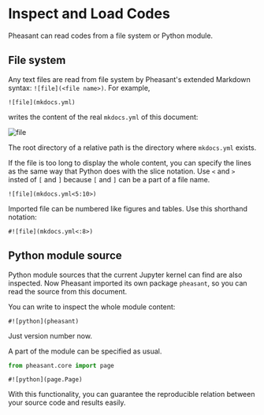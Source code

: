 # Inspect and Load Codes

Pheasant can read codes from a file system or Python module.

## File system

Any text files are read from file system by Pheasant's extended Markdown syntax: `![file](<file name>)`. For example,

~~~
![file](mkdocs.yml)
~~~

writes the content of the real `mkdocs.yml` of this document:

![file](mkdocs.yml)

The root directory of a relative path is the directory where `mkdocs.yml` exists.

If the file is too long to display the whole content, you can specify the lines as the same way that Python does with the slice notation. Use `<` and `>` insted of `[` and `]` because `[` and `]` can be a part of a file name.

~~~copy
![file](mkdocs.yml<5:10>)
~~~

Imported file can be numbered like figures and tables. Use this shorthand notation:

~~~copy
#![file](mkdocs.yml<:8>)
~~~

## Python module source

Python module sources that the current Jupyter kernel can find are also inspected. Now Pheasant imported its own package `pheasant`, so you can read the source from this document.

You can write to inspect the whole module content:

~~~copy
#![python](pheasant)
~~~

Just version number now.

A part of the module can be specified as usual.

```python
from pheasant.core import page
```

~~~copy
#![python](page.Page)
~~~

With this functionality, you can guarantee the reproducible relation between your source code and results easily.
